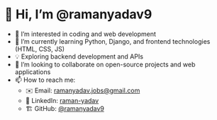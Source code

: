 # 👋 Hi, I’m @ramanyadav9 
- 👀 I’m interested in coding and web development  
- 🌱 I’m currently learning Python, Django, and frontend technologies (HTML, CSS, JS)  
- 💡 Exploring backend development and APIs  
- 💞️ I’m looking to collaborate on open-source projects and web applications  
- 📫 How to reach me:  
  - ✉️ Email: ramanyadav.jobs@gmail.com  
  - 🔗 LinkedIn: [raman-yadav]([https://www.linkedin.com/in/raman-yadav-368518257])  
  - 🏗️ GitHub: [@ramanyadav9](https://github.com/ramanyadav9)  

